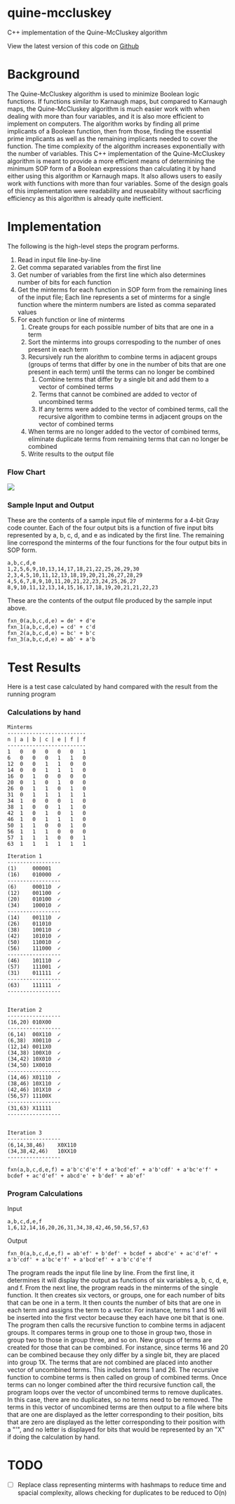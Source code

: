 # quine-mccluskey

C++ implementation of the Quine-McCluskey algorithm

View the latest version of this code on [Github](https://github.com/delta-12/quine-mccluskey)

# Background

The Quine-McCluskey algorithm is used to minimize Boolean logic functions. If functions similar to Karnaugh maps, but compared to Karnaugh maps, the Quine-McCluskey algorithm is much easier work with when dealing with more than four variables, and it is also more efficient to implement on computers. The algorithm works by finding all prime implicants of a Boolean function, then from those, finding the essential prime implicants as well as the remaining implicants needed to cover the function. The time complexity of the algorithm increases exponentially with the number of variables. This C++ implementation of the Quine-McCluskey algorithm is meant to provide a more efficient means of determining the minimum SOP form of a Boolean expressions than calculating it by hand either using this algorithm or Karnaugh maps. It also allows users to easily work with functions with more than four variables. Some of the design goals of this implementation were readability and reuseability without sacrficing efficiency as this algorithm is already quite inefficient.

# Implementation

The following is the high-level steps the program performs.

1. Read in input file line-by-line
2. Get comma separated variables from the first line
3. Get number of variables from the first line which also determines number of bits for each function
4. Get the minterms for each function in SOP form from the remaining lines of the input file; Each line represents a set of minterms for a single function where the minterm numbers are listed as comma separated values
5. For each function or line of minterms
   1. Create groups for each possible number of bits that are one in a term
   2. Sort the minterms into groups correspoding to the number of ones present in each term
   3. Recursively run the alorithm to combine terms in adjacent groups (groups of terms that differ by one in the number of bits that are one present in each term) until the terms can no longer be combined
      1. Combine terms that differ by a single bit and add them to a vector of combined terms
      2. Terms that cannot be combined are added to vector of uncombined terms
      3. If any terms were added to the vector of combined terms, call the recursive algorithm to combine terms in adjacent groups on the vector of combined terms
   4. When terms are no longer added to the vector of combined terms, eliminate duplicate terms from remaining terms that can no longer be combined
   5. Write results to the output file

### Flow Chart

![](flow-chart.png)

### Sample Input and Output

These are the contents of a sample input file of minterms for a 4-bit Gray code counter. Each of the four output bits is a function of five input bits represented by a, b, c, d, and e as indicated by the first line. The remaining line correspond the minterms of the four functions for the four output bits in SOP form.

```
a,b,c,d,e
1,2,5,6,9,10,13,14,17,18,21,22,25,26,29,30
2,3,4,5,10,11,12,13,18,19,20,21,26,27,28,29
4,5,6,7,8,9,10,11,20,21,22,23,24,25,26,27
8,9,10,11,12,13,14,15,16,17,18,19,20,21,21,22,23
```

These are the contents of the output file produced by the sample input above.

```
fxn_0(a,b,c,d,e) = de' + d'e
fxn_1(a,b,c,d,e) = cd' + c'd
fxn_2(a,b,c,d,e) = bc' + b'c
fxn_3(a,b,c,d,e) = ab' + a'b
```

# Test Results

Here is a test case calculated by hand compared with the result from the running program

### Calculations by hand

```
Minterms
-------------------------
n | a | b | c | e | f | f
-------------------------
1	0	0	0	0	0	1
6	0	0	0	1	1	0
12	0	0	1	1	0	0
14	0	0	1	1	1	0
16	0	1	0	0	0	0
20	0	1	0	1	0	0
26	0	1	1	0	1	0
31	0	1	1	1	1	1
34	1	0	0	0	1	0
38	1	0	0	1	1	0
42	1	0	1	0	1	0
46	1	0	1	1	1	0
50	1	1	0	0	1	0
56	1	1	1	0	0	0
57	1	1	1	0	0	1
63	1	1	1	1	1	1

Iteration 1
-----------------
(1)     000001
(16)	010000	✓
-----------------
(6)     000110	✓
(12)	001100	✓
(20)	010100	✓
(34)	100010	✓
-----------------
(14)	001110	✓
(26)	011010
(38)	100110	✓
(42)	101010	✓
(50)	110010	✓
(56)	111000	✓
-----------------
(46)	101110	✓
(57)	111001	✓
(31)	011111	✓
-----------------
(63)	111111	✓
-----------------


Iteration 2
-----------------
(16,20)	010X00
-----------------
(6,14)	00X110	✓
(6,38)	X00110	✓
(12,14)	0011X0
(34,38)	100X10	✓
(34,42)	10X010	✓
(34,50)	1X0010
-----------------
(14,46)	X01110	✓
(38,46)	10X110	✓
(42,46)	101X10	✓
(56,57)	11100X
-----------------
(31,63)	X11111
-----------------


Iteration 3
-----------------
(6,14,38,46)    X0X110
(34,38,42,46)   10XX10
-----------------

fxn(a,b,c,d,e,f) = a'b'c'd'e'f + a'bcd'ef' + a'b'cdf' + a'bc'e'f' + bcdef + ac'd'ef' + abcd'e' + b'def' + ab'ef'

```

### Program Calculations

Input

```
a,b,c,d,e,f
1,6,12,14,16,20,26,31,34,38,42,46,50,56,57,63
```

Output

```
fxn_0(a,b,c,d,e,f) = ab'ef' + b'def' + bcdef + abcd'e' + ac'd'ef' + a'b'cdf' + a'bc'e'f' + a'bcd'ef' + a'b'c'd'e'f
```

The program reads the input file line by line. From the first line, it determines it will display the output as functions of six variables a, b, c, d, e, and f. From the next line, the program reads in the minterms of the single function. It then creates six vectors, or groups, one for each number of bits that can be one in a term. It then counts the number of bits that are one in each term and assigns the term to a vector. For instance, terms 1 and 16 will be inserted into the first vector because they each have one bit that is one. The program then calls the recursive function to combine terms in adjacent groups. It compares terms in group one to those in group two, those in group two to those in group three, and so on. New groups of terms are created for those that can be combined. For instance, since terms 16 and 20 can be combined because they only differ by a single bit, they are placed into group 1X. The terms that are not combined are placed into another vector of uncombined terms. This includes terms 1 and 26. The recursive function to combine terms is then called on group of combined terms. Once terms can no longer combined after the third recursive function call, the program loops over the vector of uncombined terms to remove duplicates. In this case, there are no duplicates, so no terms need to be removed. The terms in this vector of uncombined terms are then output to a file where bits that are one are displayed as the letter corresponding to their position, bits that are zero are displayed as the letter corresponding to their position with a "'", and no letter is displayed for bits that would be represented by an "X" if doing the calculation by hand.

# TODO

- [ ] Replace class representing minterms with hashmaps to reduce time and spacial complexity, allows checking for duplicates to be reduced to O(n)
